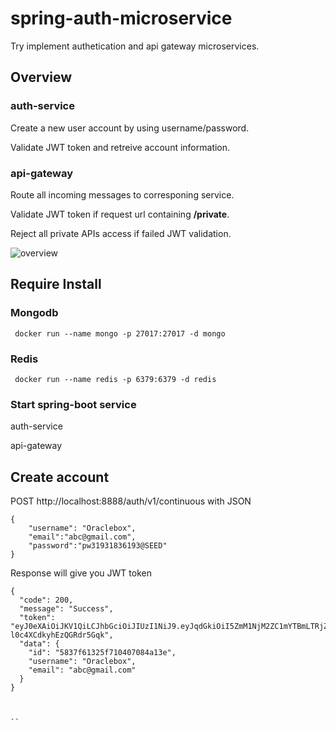 # spring-auth-microservice
Try implement authetication and api gateway microservices.

## Overview
### auth-service
Create a new user account by using username/password.

Validate JWT token and retreive account information.

### api-gateway
Route all incoming messages to corresponing service.

Validate JWT token if request url containing **/private**.

Reject all private APIs access if failed JWT validation. 

![overview](https://raw.githubusercontent.com/oraclebox/spring-auth-microservice/master/docs/overview.png)

## Require Install 
### Mongodb 
```
 docker run --name mongo -p 27017:27017 -d mongo
```
### Redis
```
 docker run --name redis -p 6379:6379 -d redis
```
### Start spring-boot service
auth-service

api-gateway

## Create account
POST http://localhost:8888/auth/v1/continuous with JSON
```
{
	"username": "Oraclebox",
	"email":"abc@gmail.com",
	"password":"pw31931836193@SEED"
}
```
Response will give you JWT token
```
{
  "code": 200,
  "message": "Success",
  "token": "eyJ0eXAiOiJKV1QiLCJhbGciOiJIUzI1NiJ9.eyJqdGkiOiI5ZmM1NjM2ZC1mYTBmLTRjZmItYTc1Ny1jYTU2OWQwNTAyNWIiLCJpYXQiOjE0ODAwNjI1MzgsInN1YiI6IjU4MzdmNjEzMjVmNzEwNDA3MDg0YTEzZSIsImlzcyI6Im9yYWNsZWJveCIsImV4cCI6MTQ4NzgzODUzOH0.Ryys6NQVlWj44ESpcaTqA-l0c4XCdkyhEzQGRdr5Gqk",
  "data": {
    "id": "5837f61325f710407084a13e",
    "username": "Oraclebox",
    "email": "abc@gmail.com"
  }
}



``
